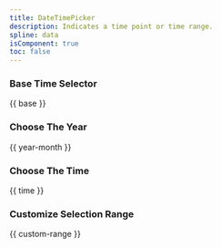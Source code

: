 ```yaml
---
title: DateTimePicker
description: Indicates a time point or time range.
spline: data
isComponent: true
toc: false
---
```


### Base Time Selector

{{ base }}

### Choose The Year

{{ year-month }}

### Choose The Time

{{ time }}

### Customize Selection Range

{{ custom-range }}
